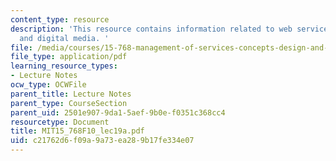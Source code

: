 ```yaml
---
content_type: resource
description: 'This resource contains information related to web services, cloud computing
  and digital media. '
file: /media/courses/15-768-management-of-services-concepts-design-and-delivery-fall-2010/c21762d6f09a9a73ea289b17fe334e07_MIT15_768F10_lec19a.pdf
file_type: application/pdf
learning_resource_types:
- Lecture Notes
ocw_type: OCWFile
parent_title: Lecture Notes
parent_type: CourseSection
parent_uid: 2501e907-9da1-5aef-9b0e-f0351c368cc4
resourcetype: Document
title: MIT15_768F10_lec19a.pdf
uid: c21762d6-f09a-9a73-ea28-9b17fe334e07
---
```

